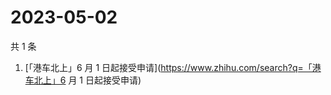 # 2023-05-02

共 1 条

<!-- BEGIN ZHIHUSEARCH -->
<!-- 最后更新时间 Tue May 02 2023 07:19:14 GMT+0800 (China Standard Time) -->
1. [「港车北上」6 月 1 日起接受申请](https://www.zhihu.com/search?q=「港车北上」6 月 1 日起接受申请)
<!-- END ZHIHUSEARCH -->
